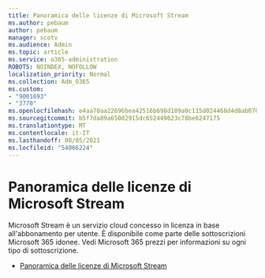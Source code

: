 ```yaml
---
title: Panoramica delle licenze di Microsoft Stream
ms.author: pebaum
author: pebaum
manager: scotv
ms.audience: Admin
ms.topic: article
ms.service: o365-administration
ROBOTS: NOINDEX, NOFOLLOW
localization_priority: Normal
ms.collection: Adm_O365
ms.custom:
- "9001693"
- "3770"
ms.openlocfilehash: e4aa70aa22696bea42516b698d109a0c115d024468d4d8ab070b9c337c3e91fe
ms.sourcegitcommit: b5f7da89a650d2915dc652449623c78be6247175
ms.translationtype: MT
ms.contentlocale: it-IT
ms.lasthandoff: 08/05/2021
ms.locfileid: "54066224"
---
```

# <a name="microsoft-stream-licensing-overview"></a>Panoramica delle licenze di Microsoft Stream

Microsoft Stream è un servizio cloud concesso in licenza in base all'abbonamento per utente. È disponibile come parte delle sottoscrizioni Microsoft 365 idonee. Vedi Microsoft 365 prezzi per informazioni su ogni tipo di sottoscrizione.

- [Panoramica delle licenze di Microsoft Stream](https://docs.microsoft.com/stream/license-overview)